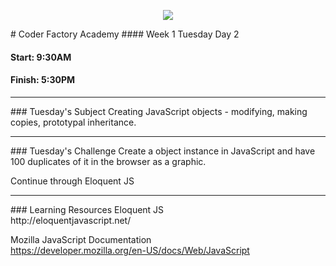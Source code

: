 <p align="center"><img src="https://github.com/coder-factory-academy/cf-guidline-css/blob/master/CFA.png"></p>
# Coder Factory Academy
#### Week 1 Tuesday Day 2

#### Start: 9:30AM
#### Finish: 5:30PM
<hr>
### Tuesday's Subject
Creating JavaScript objects - modifying, making copies, prototypal inheritance.

<hr>
### Tuesday's Challenge
Create a object instance in JavaScript and have 100 duplicates of it in the browser as a graphic.

Continue through Eloquent JS

<hr>
### Learning Resources
Eloquent JS <br>
http://eloquentjavascript.net/

Mozilla JavaScript Documentation <br>
https://developer.mozilla.org/en-US/docs/Web/JavaScript
